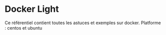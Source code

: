 # Docker Light

Ce référentiel contient toutes les astuces et exemples sur docker.
Platforme : centos et ubuntu